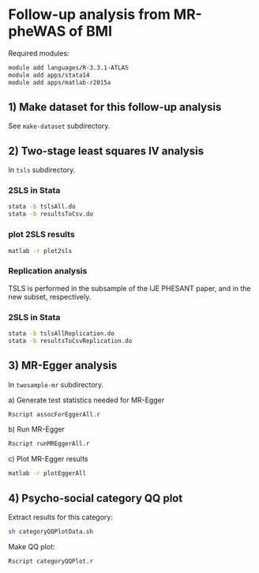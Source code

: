 # Follow-up analysis from MR-pheWAS of BMI

Required modules:

```bash
module add languages/R-3.3.1-ATLAS
module add apps/stata14
module add apps/matlab-r2015a
````


## 1) Make dataset for this follow-up analysis

See `make-dataset` subdirectory.

## 2) Two-stage least squares IV analysis

In `tsls` subdirectory.

### 2SLS in Stata
```bash
stata -b tslsAll.do
stata -b resultsToCsv.do
```

### plot 2SLS results
```bash
matlab -r plot2sls
```


### Replication analysis

TSLS is performed in the subsample of the IJE PHESANT paper, and in the new subset, respectively.

### 2SLS in Stata
```bash
stata -b tslsAllReplication.do
stata -b resultsToCsvReplication.do
```


## 3) MR-Egger analysis

In `twosample-mr` subdirectory.

a) Generate test statistics needed for MR-Egger

```bash
Rscript assocForEggerAll.r
```

b) Run MR-Egger
```bash
Rscript runMREggerAll.r
```

c) Plot MR-Egger results

```bash
matlab -r plotEggerAll
```


## 4) Psycho-social category QQ plot


Extract results for this category:
```bash
sh categoryQQPlotData.sh
```

Make QQ plot:
```bash
Rscript categoryQQPlot.r
```

